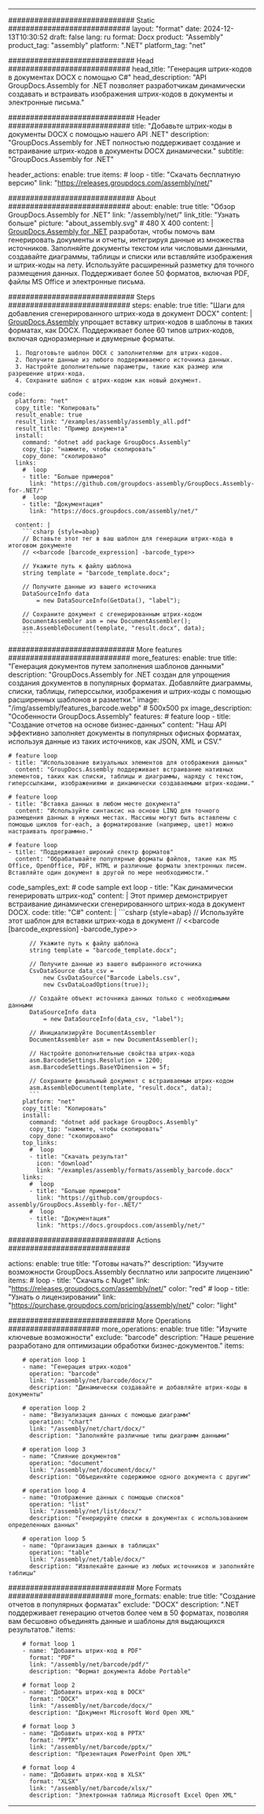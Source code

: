 



---
############################# Static ############################
layout: "format"
date:  2024-12-13T10:30:52
draft: false
lang: ru
format: Docx
product: "Assembly"
product_tag: "assembly"
platform: ".NET"
platform_tag: "net"

############################# Head ############################
head_title: "Генерация штрих-кодов в документах DOCX с помощью C#"
head_description: "API GroupDocs.Assembly for .NET позволяет разработчикам динамически создавать и встраивать изображения штрих-кодов в документы и электронные письма."

############################# Header ############################
title: "Добавьте штрих-коды в документы DOCX с помощью нашего API .NET" 
description: "GroupDocs.Assembly for .NET полностью поддерживает создание и встраивание штрих-кодов в документы DOCX динамически."
subtitle: "GroupDocs.Assembly for .NET" 

header_actions:
  enable: true
  items:
    #  loop
    - title: "Скачать бесплатную версию"
      link: "https://releases.groupdocs.com/assembly/net/"
      
############################# About ############################
about:
    enable: true
    title: "Обзор GroupDocs.Assembly for .NET"
    link: "/assembly/net/"
    link_title: "Узнать больше"
    picture: "about_assembly.svg" # 480 X 400
    content: |
       [GroupDocs.Assembly for .NET](/assembly/net/) разработан, чтобы помочь вам генерировать документы и отчеты, интегрируя данные из множества источников. Заполняйте документы текстом или числовыми данными, создавайте диаграммы, таблицы и списки или вставляйте изображения и штрих-коды на лету. Используйте расширенный разметку для точного размещения данных. Поддерживает более 50 форматов, включая PDF, файлы MS Office и электронные письма.

############################# Steps ############################
steps:
    enable: true
    title: "Шаги для добавления сгенерированного штрих-кода в документ DOCX"
    content: |
      [GroupDocs.Assembly](/assembly/net/) упрощает вставку штрих-кодов в шаблоны в таких форматах, как DOCX. Поддерживает более 60 типов штрих-кодов, включая одноразмерные и двумерные форматы.
      
      1. Подготовьте шаблон DOCX с заполнителями для штрих-кодов.
      2. Получите данные из любого поддерживаемого источника данных.
      3. Настройте дополнительные параметры, такие как размер или разрешение штрих-кода.
      4. Сохраните шаблон с штрих-кодом как новый документ.
   
    code:
      platform: "net"
      copy_title: "Копировать"
      result_enable: true
      result_link: "/examples/assembly/assembly_all.pdf"
      result_title: "Пример документа"
      install:
        command: "dotnet add package GroupDocs.Assembly"
        copy_tip: "нажмите, чтобы скопировать"
        copy_done: "скопировано"
      links:
        #  loop
        - title: "Больше примеров"
          link: "https://github.com/groupdocs-assembly/GroupDocs.Assembly-for-.NET/"
        #  loop
        - title: "Документация"
          link: "https://docs.groupdocs.com/assembly/net/"
          
      content: |
        ```csharp {style=abap}
        // Вставьте этот тег в ваш шаблон для генерации штрих-кода в итоговом документе
        // <<barcode [barcode_expression] -barcode_type>>

        // Укажите путь к файлу шаблона
        string template = "barcode_template.docx";

        // Получите данные из вашего источника
        DataSourceInfo data 
            = new DataSourceInfo(GetData(), "label");

        // Сохраните документ с сгенерированным штрих-кодом
        DocumentAssembler asm = new DocumentAssembler();
        asm.AssembleDocument(template, "result.docx", data);
        ```            

############################# More features ############################
more_features:
  enable: true
  title: "Генерация документов путем заполнения шаблонов данными"
  description: "GroupDocs.Assembly for .NET создан для упрощения создания документов в популярных форматах. Добавляйте диаграммы, списки, таблицы, гиперссылки, изображения и штрих-коды с помощью расширенных шаблонов и разметки."
  image: "/img/assembly/features_barcode.webp" # 500x500 px
  image_description: "Особенности GroupDocs.Assembly"
  features:
    # feature loop
    - title: "Создание отчетов на основе бизнес-данных"
      content: "Наш API эффективно заполняет документы в популярных офисных форматах, используя данные из таких источников, как JSON, XML и CSV."

    # feature loop
    - title: "Использование визуальных элементов для отображения данных"
      content: "GroupDocs.Assembly поддерживает встраивание нативных элементов, таких как списки, таблицы и диаграммы, наряду с текстом, гиперссылками, изображениями и динамически создаваемыми штрих-кодами."

    # feature loop
    - title: "Вставка данных в любом месте документа"
      content: "Используйте синтаксис на основе LINQ для точного размещения данных в нужных местах. Массивы могут быть вставлены с помощью циклов for-each, а форматирование (например, цвет) можно настраивать программно."

    # feature loop
    - title: "Поддерживает широкий спектр форматов"
      content: "Обрабатывайте популярные форматы файлов, такие как MS Office, OpenOffice, PDF, HTML и различные форматы электронных писем. Вставляйте один документ в другой по мере необходимости."
      
  code_samples_ext:
    # code sample ext loop
    - title: "Как динамически генерировать штрих-код"
      content: |
        Этот пример демонстрирует встраивание динамически сгенерированного штрих-кода в документ DOCX.
      code:
        title: "C#"
        content: |
          ```csharp {style=abap}
          // Используйте этот шаблон для вставки штрих-кода в документ
          // <<barcode [barcode_expression] -barcode_type>>

          // Укажите путь к файлу шаблона
          string template = "barcode_template.docx";

          // Получите данные из вашего выбранного источника
          CsvDataSource data_csv =
              new CsvDataSource("Barcode Labels.csv", 
              new CsvDataLoadOptions(true));

          // Создайте объект источника данных только с необходимыми данными
          DataSourceInfo data 
              = new DataSourceInfo(data_csv, "label");

          // Инициализируйте DocumentAssembler
          DocumentAssembler asm = new DocumentAssembler();

          // Настройте дополнительные свойства штрих-кода
          asm.BarcodeSettings.Resolution = 1200;
          asm.BarcodeSettings.BaseYDimension = 5f;

          // Сохраните финальный документ с встраиваемым штрих-кодом
          asm.AssembleDocument(template, "result.docx", data);
          ```
        platform: "net"
        copy_title: "Копировать"
        install:
          command: "dotnet add package GroupDocs.Assembly"
          copy_tip: "нажмите, чтобы скопировать"
          copy_done: "скопировано"
        top_links:
          #  loop
          - title: "Скачать результат"
            icon: "download"
            link: "/examples/assembly/formats/assembly_barcode.docx"
        links:
          #  loop
          - title: "Больше примеров"
            link: "https://github.com/groupdocs-assembly/GroupDocs.Assembly-for-.NET/"
          #  loop
          - title: "Документация"
            link: "https://docs.groupdocs.com/assembly/net/"
            

            


############################# Actions ############################

actions:
  enable: true
  title: "Готовы начать?"
  description: "Изучите возможности GroupDocs.Assembly бесплатно или запросите лицензию"
  items:
    #  loop
    - title: "Скачать с Nuget"
      link: "https://releases.groupdocs.com/assembly/net/"
      color: "red"
        #  loop
    - title: "Узнать о лицензировании"
      link: "https://purchase.groupdocs.com/pricing/assembly/net/"
      color: "light"


############################# More Operations #####################
more_operations:
    enable: true
    title: "Изучите ключевые возможности"
    exclude: "barcode"
    description: "Наше решение разработано для оптимизации обработки бизнес-документов."
    items: 
          
        # operation loop 1
        - name: "Генерация штрих-кодов"
          operation: "barcode"
          link: "/assembly/net/barcode/docx/"
          description: "Динамически создавайте и добавляйте штрих-коды в документы"

        # operation loop 2
        - name: "Визуализация данных с помощью диаграмм"
          operation: "chart"
          link: "/assembly/net/chart/docx/"
          description: "Заполняйте различные типы диаграмм данными"

        # operation loop 3
        - name: "Слияние документов"
          operation: "document"
          link: "/assembly/net/document/docx/"
          description: "Объединяйте содержимое одного документа с другим"

        # operation loop 4
        - name: "Отображение данных с помощью списков"
          operation: "list"
          link: "/assembly/net/list/docx/"
          description: "Генерируйте списки в документах с использованием определенных данных"

        # operation loop 5
        - name: "Организация данных в таблицах"
          operation: "table"
          link: "/assembly/net/table/docx/"
          description: "Извлекайте данные из любых источников и заполняйте таблицы"
         
          
############################# More Formats ########################
more_formats:
    enable: true
    title: "Создание отчетов в популярных форматах"
    exclude: "DOCX"
    description: ".NET поддерживает генерацию отчетов более чем в 50 форматах, позволяя вам бесшовно объединять данные и шаблоны для выдающихся результатов."
    items: 
          
        # format loop 1
        - name: "Добавить штрих-код в PDF"
          format: "PDF"
          link: "/assembly/net/barcode/pdf/"
          description: "Формат документа Adobe Portable"
          
        # format loop 2
        - name: "Добавить штрих-код в DOCX"
          format: "DOCX"
          link: "/assembly/net/barcode/docx/"
          description: "Документ Microsoft Word Open XML"
          
        # format loop 3
        - name: "Добавить штрих-код в PPTX"
          format: "PPTX"
          link: "/assembly/net/barcode/pptx/"
          description: "Презентация PowerPoint Open XML"
          
        # format loop 4
        - name: "Добавить штрих-код в XLSX"
          format: "XLSX"
          link: "/assembly/net/barcode/xlsx/"
          description: "Электронная таблица Microsoft Excel Open XML"


          

---